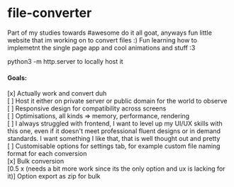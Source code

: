 # file-converter
Part of my studies towards #awesome do it all goat, anyways fun little website that im working on to convert files :) Fun learning how to implemetnt the single page app and cool animations and stuff :3 

python3 -m http.server to locally host it 

#### Goals:

[x] Actually work and convert duh  
[ ] Host it either on private server or public domain for the world to observe  
[ ] Responsive design for compatibility across screens  
[ ] Optimisations, all kinds => memory, performance, rendering   
[ ] I always struggled with frontend, I want to level up my UI/UX skills with this one, even if it doesn't meet professional fluent designs or in demand standards. I want something I like that, that is well thought out and pretty  
[ ] Customisable options for settings tab, for example custom file naming format for each conversion  
[x] Bulk conversion  
[0.5 x (needs a bit more work since its the only option and ux is lacking for it)] Option export as zip for bulk  
